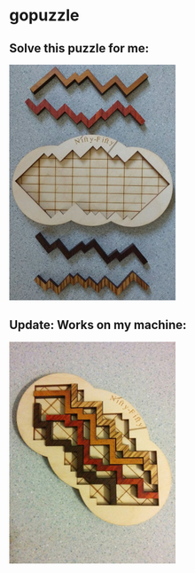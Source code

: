 # gopuzzle

## Solve this puzzle for me:

![puzzle](resources/puzzle.jpg?raw=true "Puzzle")

## Update: Works on my machine:

![puzzle](resources/puzzle_solved.jpg?raw=true "Puzzle_Solved")
